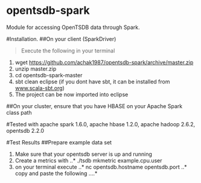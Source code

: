 opentsdb-spark
==============

Module for accessing OpenTSDB data through Spark.

#Installation.
##On your client (SparkDriver)
  >Execute the following in your terminal
  1. wget https://github.com/achak1987/opentsdb-spark/archive/master.zip
  2. unzip master.zip
  3. cd opentsdb-spark-master
  4. sbt clean eclipse (if you dont have sbt, it can be installed from www.scala-sbt.org)
  5. The project can be now imported into eclipse

##On your cluster, ensure that you have HBASE on your Apache Spark class path

#Tested with
  apache spark 1.6.0, apache hbase 1.2.0, apache hadoop 2.6.2, opentsdb 2.2.0

#Test Results
##Prepare example data set
1. Make sure that your opentsdb server is up and running
2. Create a metrics with 
..* ./tsdb mkmetric example.cpu.user
3. on your terminal execute
..* nc opentsdb.hostname opentsdb.port
..* copy and paste the following
....*